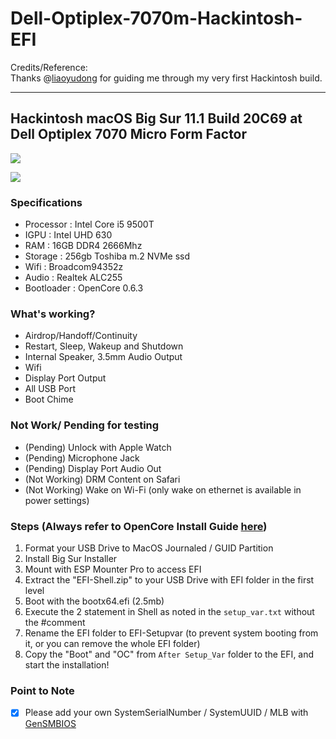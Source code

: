 # Dell-Optiplex-7070m-Hackintosh-EFI

Credits/Reference:  
Thanks @[liaoyudong](https://github.com/liaoyudong2/Dell-7070-mff-hackintosh) for guiding me through my very first Hackintosh build. 

---

## Hackintosh macOS Big Sur 11.1 Build 20C69 at Dell Optiplex 7070 Micro Form Factor

![](https://user-images.githubusercontent.com/69232468/107194292-d20a6780-6a2a-11eb-96c8-e15f43806466.png)

![](https://user-images.githubusercontent.com/69232468/107194426-fcf4bb80-6a2a-11eb-84b2-c56a7b35933d.png)

### Specifications

*   Processor : Intel Core i5 9500T
*   IGPU : Intel UHD 630
*   RAM : 16GB DDR4 2666Mhz
*   Storage : 256gb Toshiba m.2 NVMe ssd
*   Wifi : Broadcom94352z
*   Audio : Realtek ALC255
*   Bootloader : OpenCore 0.6.3

### What's working?

*   Airdrop/Handoff/Continuity
*   Restart, Sleep, Wakeup and Shutdown
*   Internal Speaker, 3.5mm Audio Output
*   Wifi
*   Display Port Output
*   All USB Port
*   Boot Chime

### Not Work/ Pending for testing

*   (Pending) Unlock with Apple Watch
*   (Pending) Microphone Jack
*   (Pending) Display Port Audio Out
*   (Not Working) DRM Content on Safari
*   (Not Working) Wake on Wi-Fi (only wake on ethernet is available in power settings)

### Steps (Always refer to OpenCore Install Guide [here](https://dortania.github.io/OpenCore-Install-Guide/))

1.  Format your USB Drive to MacOS Journaled / GUID Partition
2.  Install Big Sur Installer
3.  Mount with ESP Mounter Pro to access EFI
4.  Extract the "EFI-Shell.zip" to your USB Drive with EFI folder in the first level
5.  Boot with the bootx64.efi (2.5mb)
6.  Execute the 2 statement in Shell as noted in the `setup_var.txt` without the #comment
7.  Rename the EFI folder to EFI-Setupvar (to prevent system booting from it, or you can remove the whole EFI folder)
8.  Copy the "Boot" and "OC" from `After Setup_Var` folder to the EFI, and start the installation!

### Point to Note

*   [x] Please add your own SystemSerialNumber / SystemUUID / MLB with [GenSMBIOS](https://github.com/corpnewt/GenSMBIOS)
